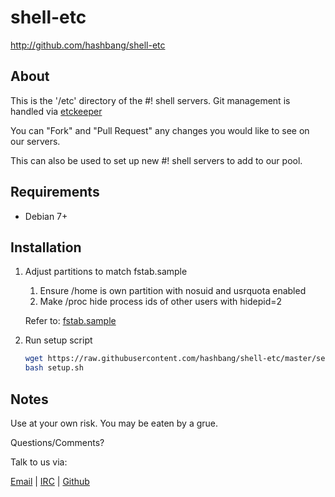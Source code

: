 # shell-etc #

<http://github.com/hashbang/shell-etc>

## About ##

This is the '/etc' directory of the #! shell servers.
Git management is handled via [etckeeper](http://etckeeper.branchable.com/)

You can "Fork" and "Pull Request" any changes you would like to see on our
servers.

This can also be used to set up new #! shell servers to add to our pool.

## Requirements ##

  * Debian 7+

## Installation ##

1. Adjust partitions to match fstab.sample

    1. Ensure /home is own partition with nosuid and usrquota enabled
    2. Make /proc hide process ids of other users with hidepid=2

    Refer to: [fstab.sample](https://raw.githubusercontent.com/hashbang/shell-etc/master/fstab.sample)

2. Run setup script

    ```bash
    wget https://raw.githubusercontent.com/hashbang/shell-etc/master/setup.sh
    bash setup.sh
    ```

## Notes ##

  Use at your own risk. You may be eaten by a grue.

  Questions/Comments?

  Talk to us via:

  [Email](mailto://team@hashbang.sh) |
  [IRC](irc://irc.hashbang.sh/+6697) |
  [Github](http://github.com/hashbang/)
